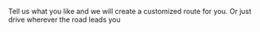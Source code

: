 Tell us what you like and we will create a customized route for you. Or just drive wherever the road leads you